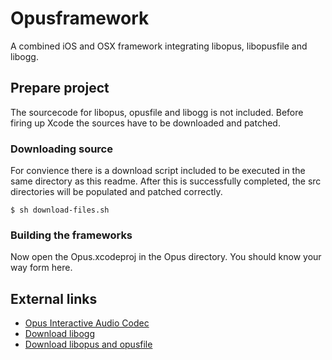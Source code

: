 # Opusframework

A combined iOS and OSX framework integrating libopus, libopusfile and libogg.

## Prepare project

The sourcecode for libopus, opusfile and libogg is not included. Before firing up Xcode the sources have to be downloaded and patched.

### Downloading source

For convience there is a download script included to be executed in the same directory as this readme. After this is successfully completed, the src directories will be populated and patched correctly.

    $ sh download-files.sh


### Building the frameworks

Now open the Opus.xcodeproj in the Opus directory. You should know your way form here.

## External links

 * [Opus Interactive Audio Codec](http://opus-codec.org/)
 * [Download libogg](http://xiph.org/downloads/)
 * [Download libopus and opusfile](http://opus-codec.org/downloads/)
